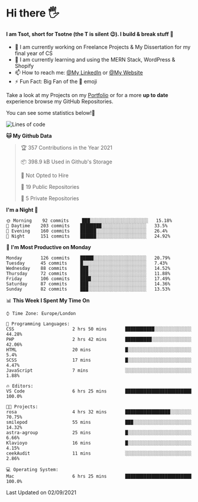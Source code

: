 # Hi there :raised_hand_with_fingers_splayed:
#### I am Tsot, short for Tsotne (the T is silent :wink:). I build & break stuff :space_invader:
- :telescope: I am currently working on Freelance Projects & My Dissertation for my final year of CS
- :seedling: I am currently learning and using the MERN Stack, WordPress & Shopify
- :mailbox: How to reach me: [@My LinkedIn](https://www.linkedin.com/in/tsotne-gvadzabia/) or [@My Website](https://tsotnegvadzabia.me/contact)
- :zap: Fun Fact: Big Fan of the :space_invader: emoji

Take a look at my Projects on my [Portfolio](https://tsotne.co.uk/) or for a more **up to date** experience browse my GitHub Repositories.

You can see some statistics below!:space_invader:
<!--START_SECTION:waka-->
![Lines of code](https://img.shields.io/badge/From%20Hello%20World%20I%27ve%20Written-3.5%20million%20lines%20of%20code-blue)

**🐱 My Github Data** 

> 🏆 357 Contributions in the Year 2021
 > 
> 📦 398.9 kB Used in Github's Storage 
 > 
> 🚫 Not Opted to Hire
 > 
> 📜 19 Public Repositories 
 > 
> 🔑 5 Private Repositories  
 > 
**I'm a Night 🦉** 

```text
🌞 Morning    92 commits     ███░░░░░░░░░░░░░░░░░░░░░░   15.18% 
🌆 Daytime    203 commits    ████████░░░░░░░░░░░░░░░░░   33.5% 
🌃 Evening    160 commits    ██████░░░░░░░░░░░░░░░░░░░   26.4% 
🌙 Night      151 commits    ██████░░░░░░░░░░░░░░░░░░░   24.92%

```
📅 **I'm Most Productive on Monday** 

```text
Monday       126 commits    █████░░░░░░░░░░░░░░░░░░░░   20.79% 
Tuesday      45 commits     █░░░░░░░░░░░░░░░░░░░░░░░░   7.43% 
Wednesday    88 commits     ███░░░░░░░░░░░░░░░░░░░░░░   14.52% 
Thursday     72 commits     ███░░░░░░░░░░░░░░░░░░░░░░   11.88% 
Friday       106 commits    ████░░░░░░░░░░░░░░░░░░░░░   17.49% 
Saturday     87 commits     ███░░░░░░░░░░░░░░░░░░░░░░   14.36% 
Sunday       82 commits     ███░░░░░░░░░░░░░░░░░░░░░░   13.53%

```


📊 **This Week I Spent My Time On** 

```text
⌚︎ Time Zone: Europe/London

💬 Programming Languages: 
CSS                      2 hrs 50 mins       ███████████░░░░░░░░░░░░░░   44.28% 
PHP                      2 hrs 42 mins       ██████████░░░░░░░░░░░░░░░   42.06% 
HTML                     20 mins             █░░░░░░░░░░░░░░░░░░░░░░░░   5.4% 
SCSS                     17 mins             █░░░░░░░░░░░░░░░░░░░░░░░░   4.47% 
JavaScript               7 mins              ░░░░░░░░░░░░░░░░░░░░░░░░░   1.88%

🔥 Editors: 
VS Code                  6 hrs 25 mins       █████████████████████████   100.0%

🐱‍💻 Projects: 
rosa                     4 hrs 32 mins       █████████████████░░░░░░░░   70.75% 
smilepod                 55 mins             ███░░░░░░░░░░░░░░░░░░░░░░   14.32% 
astra-agroup             25 mins             █░░░░░░░░░░░░░░░░░░░░░░░░   6.66% 
Klavioyo                 16 mins             █░░░░░░░░░░░░░░░░░░░░░░░░   4.15% 
ceekAudit                11 mins             ░░░░░░░░░░░░░░░░░░░░░░░░░   2.86%

💻 Operating System: 
Mac                      6 hrs 25 mins       █████████████████████████   100.0%

```


 Last Updated on 02/09/2021
<!--END_SECTION:waka-->
